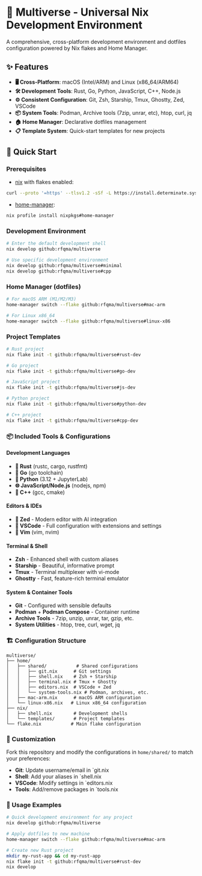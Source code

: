 # 🌌 Multiverse - Universal Nix Development Environment

A comprehensive, cross-platform development environment and dotfiles configuration powered by Nix flakes and Home Manager.

## ✨ Features

- **🖥️ Cross-Platform**: macOS (Intel/ARM) and Linux (x86_64/ARM64)
- **🛠️ Development Tools**: Rust, Go, Python, JavaScript, C++, Node.js
- **⚙️ Consistent Configuration**: Git, Zsh, Starship, Tmux, Ghostty, Zed, VSCode
- **📦 System Tools**: Podman, Archive tools (7zip, unrar, etc), htop, curl, jq
- **🏠 Home Manager**: Declarative dotfiles management
- **📋 Template System**: Quick-start templates for new projects

## 🚀 Quick Start

### Prerequisites

- [nix](https://nixos.org/download.html) with flakes enabled:

```bash
curl --proto '=https' --tlsv1.2 -sSf -L https://install.determinate.systems/nix | sh -s -- install
```

- [home-manager](https://github.com/nix-community/home-manager):

```bash
nix profile install nixpkgs#home-manager
```

### Development Environment
```bash
# Enter the default development shell
nix develop github:rfqma/multiverse
```

```bash
# Use specific development environment
nix develop github:rfqma/multiverse#minimal
nix develop github:rfqma/multiverse#cpp
```

### Home Manager (dotfiles)
```bash
# For macOS ARM (M1/M2/M3)
home-manager switch --flake github:rfqma/multiverse#mac-arm

# For Linux x86_64
home-manager switch --flake github:rfqma/multiverse#linux-x86
```

### Project Templates
```bash
# Rust project
nix flake init -t github:rfqma/multiverse#rust-dev

# Go project
nix flake init -t github:rfqma/multiverse#go-dev

# JavaScript project
nix flake init -t github:rfqma/multiverse#js-dev

# Python project
nix flake init -t github:rfqma/multiverse#python-dev

# C++ project
nix flake init -t github:rfqma/multiverse#cpp-dev
```

### 📦 Included Tools & Configurations

#### Development Languages
- **🦀 Rust** (rustc, cargo, rustfmt)
- **🐹 Go** (go toolchain)
- **🐍 Python** (3.12 + JupyterLab)
- **🌐 JavaScript/Node.js** (nodejs, npm)
- **🚀 C++** (gcc, cmake)

#### Editors & IDEs
- **📝 Zed** - Modern editor with AI integration
- **📝 VSCode** - Full configuration with extensions and settings
- **📝 Vim** (vim, nvim)

#### Terminal & Shell
- **Zsh** - Enhanced shell with custom aliases
- **Starship** - Beautiful, informative prompt
- **Tmux** - Terminal multiplexer with vi-mode
- **Ghostty** - Fast, feature-rich terminal emulator

#### System & Container Tools
- **Git** - Configured with sensible defaults
- **Podman** + **Podman Compose** - Container runtime
- **Archive Tools** - 7zip, unzip, unrar, tar, gzip, etc.
- **System Utilities** - htop, tree, curl, wget, jq

### 🏗️ Configuration Structure

```
multiverse/
├── home/
│   ├── shared/           # Shared configurations
│   │   ├── git.nix      # Git settings
│   │   ├── shell.nix    # Zsh + Starship
│   │   ├── terminal.nix # Tmux + Ghostty
│   │   ├── editors.nix  # VSCode + Zed
│   │   └── system-tools.nix # Podman, archives, etc.
│   ├── mac-arm.nix      # macOS ARM configuration
│   └── linux-x86.nix   # Linux x86_64 configuration
├── nix/
│   ├── shell.nix        # Development shells
│   └── templates/       # Project templates
└── flake.nix           # Main flake configuration
```

### 🔧 Customization

Fork this repository and modify the configurations in `home/shared/` to match your preferences:
- **Git**: Update username/email in `git.nix
- **Shell**: Add your aliases in `shell.nix
- **VSCode**: Modify settings in `editors.nix
- **Tools**: Add/remove packages in `tools.nix

### 📝 Usage Examples
```bash
# Quick development environment for any project
nix develop github:rfqma/multiverse

# Apply dotfiles to new machine
home-manager switch --flake github:rfqma/multiverse#mac-arm

# Create new Rust project
mkdir my-rust-app && cd my-rust-app
nix flake init -t github:rfqma/multiverse#rust-dev
nix develop
```
